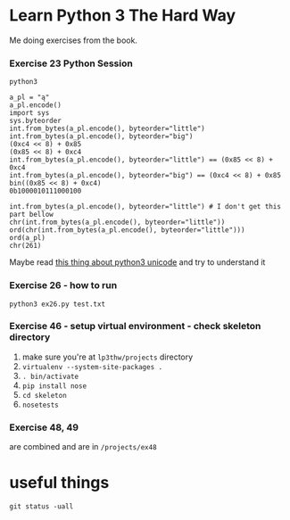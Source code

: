 # Learn Python 3 The Hard Way
Me doing exercises from the book.

### Exercise 23 Python Session

```
python3

a_pl = "ą"
a_pl.encode()
import sys
sys.byteorder
int.from_bytes(a_pl.encode(), byteorder="little")
int.from_bytes(a_pl.encode(), byteorder="big")
(0xc4 << 8) + 0x85
(0x85 << 8) + 0xc4
int.from_bytes(a_pl.encode(), byteorder="little") == (0x85 << 8) + 0xc4
int.from_bytes(a_pl.encode(), byteorder="big") == (0xc4 << 8) + 0x85
bin((0x85 << 8) + 0xc4)
0b1000010111000100

int.from_bytes(a_pl.encode(), byteorder="little") # I don't get this part bellow
chr(int.from_bytes(a_pl.encode(), byteorder="little"))
ord(chr(int.from_bytes(a_pl.encode(), byteorder="little")))
ord(a_pl)
chr(261)
```

Maybe read [this thing about python3 unicode](https://docs.python.org/3/howto/unicode.html) and try to understand it

### Exercise 26 - how to run
`python3 ex26.py test.txt`

### Exercise 46 - setup virtual environment - check skeleton directory
1. make sure you're at `lp3thw/projects` directory
2. `virtualenv --system-site-packages .`
3. `. bin/activate`
4. `pip install nose`
5. `cd skeleton`
6. `nosetests`

### Exercise 48, 49
are combined and are in `/projects/ex48`


# useful things
`git status -uall`
